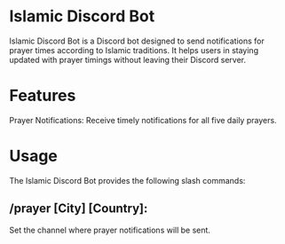 # Islamic Discord Bot

Islamic Discord Bot is a Discord bot designed to send notifications for prayer times according to Islamic traditions. It helps users in staying updated with prayer timings without leaving their Discord server.

# Features

Prayer Notifications: Receive timely notifications for all five daily prayers.

# Usage
The Islamic Discord Bot provides the following slash commands:

## /prayer [City] [Country]: 

Set the channel where prayer notifications will be sent.

